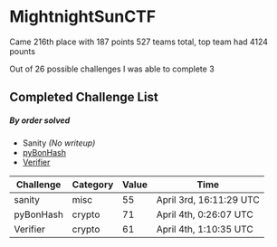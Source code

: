 # MightnightSunCTF
Came 216th place with 187 points
527 teams total, top team had 4124 pounts

Out of 26 possible challenges I was able to complete 3

## Completed Challenge List
##### _By order solved_
* Sanity _(No writeup)_
* [pyBonHash](pyBonHash)
* [Verifier](Verifier)




|Challenge|Category|Value|Time|
|---|---|---|---|
|sanity|misc|55|April 3rd, 16:11:29 UTC|
|pyBonHash|crypto|71|April 4th, 0:26:07 UTC|
|Verifier|crypto|61|April 4th, 1:10:35 UTC|